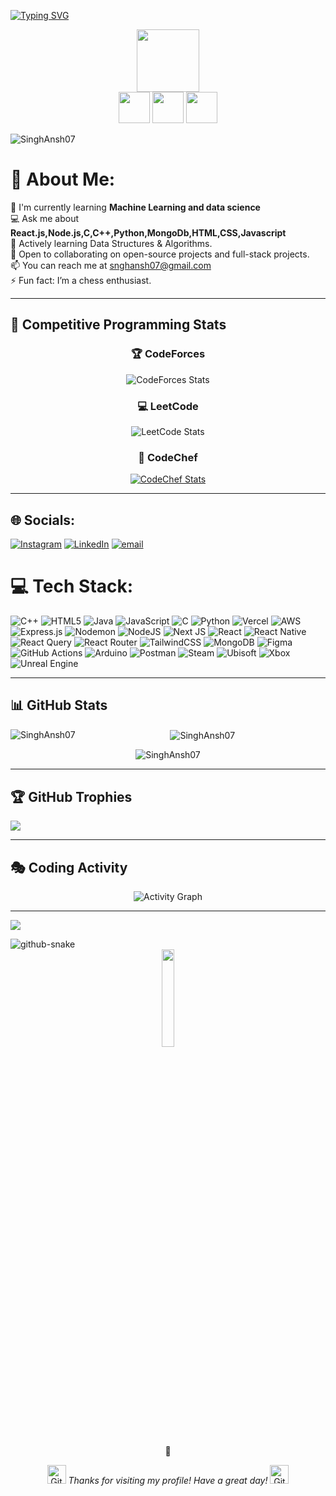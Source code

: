 [![Typing SVG](https://readme-typing-svg.demolab.com?font=Fira+Code&pause=1000&color=F70D73&width=435&lines=Hi+👋,+I'm+Ansh+Singh)](https://git.io/typing-svg)

<div align="center">
  <img src="https://media.giphy.com/media/M9gbBd9nbDrOTu1Mqx/giphy.gif" width="100"/>
</div>
<div align="center">
  <img src="https://media.giphy.com/media/QssGEmpkyEOhBCb7e1/giphy.gif" width="50">
  <img src="https://media.giphy.com/media/du3J3cXyzhj75IOgvA/giphy.gif" width="50">
  <img src="https://media.giphy.com/media/LnQjpWaON8nhr21vNW/giphy.gif" width="50">
</div>

<p align="left">
  <img src="https://komarev.com/ghpvc/?username=SinghAnsh07&label=Profile%20views&color=0e75b6&style=flat" alt="SinghAnsh07" />
</p>

# 💫 About Me:
🔭 I'm currently learning **Machine Learning and data science**
<br>💻 Ask me about **React.js,Node.js,C,C++,Python,MongoDb,HTML,CSS,Javascript**
<br>🌱 Actively learning Data Structures & Algorithms.
<br>👯 Open to collaborating on open-source projects and full-stack projects.
<br>📫 You can reach me at snghansh07@gmail.com
<br>⚡ Fun fact: I’m a chess enthusiast.


---

## 🎯 Competitive Programming Stats
<div align="center">

### 🏆 CodeForces
<img src="https://codeforces-readme-stats.vercel.app/api/card?username=varakros&theme=dark&show_icons=true" alt="CodeForces Stats"/>

### 💻 LeetCode
<img src="https://leetcode.card.workers.dev/zenansh?theme=dark&font=baloo&extension=null" alt="LeetCode Stats"/>

### 🍳 CodeChef
<a href="https://www.codechef.com/users/singhansh07">
  <img src="https://github.com/user-attachments/assets/c9f3e1dd-4f40-487c-b1df-3330efafe5f7" alt="CodeChef Stats"/>


</a>
</div>

---


## 🌐 Socials:
[![Instagram](https://img.shields.io/badge/Instagram-%23E4405F.svg?logo=Instagram&logoColor=white)](https://instagram.com/varakros) [![LinkedIn](https://img.shields.io/badge/LinkedIn-%230077B5.svg?logo=linkedin&logoColor=white)](https://linkedin.com/in/anshsingh07) [![email](https://img.shields.io/badge/Email-D14836?logo=gmail&logoColor=white)](mailto:snghansh07@gmail.com) 

# 💻 Tech Stack:
![C++](https://img.shields.io/badge/c++-%2300599C.svg?style=for-the-badge&logo=c%2B%2B&logoColor=white) ![HTML5](https://img.shields.io/badge/html5-%23E34F26.svg?style=for-the-badge&logo=html5&logoColor=white) ![Java](https://img.shields.io/badge/java-%23ED8B00.svg?style=for-the-badge&logo=openjdk&logoColor=white) ![JavaScript](https://img.shields.io/badge/javascript-%23323330.svg?style=for-the-badge&logo=javascript&logoColor=%23F7DF1E) ![C](https://img.shields.io/badge/c-%2300599C.svg?style=for-the-badge&logo=c&logoColor=white) ![Python](https://img.shields.io/badge/python-3670A0?style=for-the-badge&logo=python&logoColor=ffdd54) ![Vercel](https://img.shields.io/badge/vercel-%23000000.svg?style=for-the-badge&logo=vercel&logoColor=white) ![AWS](https://img.shields.io/badge/AWS-%23FF9900.svg?style=for-the-badge&logo=amazon-aws&logoColor=white) ![Express.js](https://img.shields.io/badge/express.js-%23404d59.svg?style=for-the-badge&logo=express&logoColor=%2361DAFB) ![Nodemon](https://img.shields.io/badge/NODEMON-%23323330.svg?style=for-the-badge&logo=nodemon&logoColor=%BBDEAD) ![NodeJS](https://img.shields.io/badge/node.js-6DA55F?style=for-the-badge&logo=node.js&logoColor=white) ![Next JS](https://img.shields.io/badge/Next-black?style=for-the-badge&logo=next.js&logoColor=white) ![React](https://img.shields.io/badge/react-%2320232a.svg?style=for-the-badge&logo=react&logoColor=%2361DAFB) ![React Native](https://img.shields.io/badge/react_native-%2320232a.svg?style=for-the-badge&logo=react&logoColor=%2361DAFB) ![React Query](https://img.shields.io/badge/-React%20Query-FF4154?style=for-the-badge&logo=react%20query&logoColor=white) ![React Router](https://img.shields.io/badge/React_Router-CA4245?style=for-the-badge&logo=react-router&logoColor=white) ![TailwindCSS](https://img.shields.io/badge/tailwindcss-%2338B2AC.svg?style=for-the-badge&logo=tailwind-css&logoColor=white) ![MongoDB](https://img.shields.io/badge/MongoDB-%234ea94b.svg?style=for-the-badge&logo=mongodb&logoColor=white) ![Figma](https://img.shields.io/badge/figma-%23F24E1E.svg?style=for-the-badge&logo=figma&logoColor=white) ![GitHub Actions](https://img.shields.io/badge/github%20actions-%232671E5.svg?style=for-the-badge&logo=githubactions&logoColor=white) ![Arduino](https://img.shields.io/badge/-Arduino-00979D?style=for-the-badge&logo=Arduino&logoColor=white) ![Postman](https://img.shields.io/badge/Postman-FF6C37?style=for-the-badge&logo=postman&logoColor=white) ![Steam](https://img.shields.io/badge/steam-%23000000.svg?style=for-the-badge&logo=steam&logoColor=white) ![Ubisoft](https://img.shields.io/badge/Ubisoft-%23F5F5F5.svg?style=for-the-badge&logo=Ubisoft&logoColor=black) ![Xbox](https://img.shields.io/badge/xbox-%23107C10.svg?style=for-the-badge&logo=xbox&logoColor=white) ![Unreal Engine](https://img.shields.io/badge/unrealengine-%23313131.svg?style=for-the-badge&logo=unrealengine&logoColor=white)

---

## 📊 GitHub Stats

<div align="center">

<p><img align="left" src="https://github-readme-stats.vercel.app/api/top-langs?username=SinghAnsh07&show_icons=true&locale=en&layout=compact&theme=radical" alt="SinghAnsh07" /></p>

<p>&nbsp;<img align="center" src="https://github-readme-stats.vercel.app/api?username=SinghAnsh07&show_icons=true&locale=en&theme=radical" alt="SinghAnsh07" /></p>

</div>

<div align="center">
<p><img align="center" src="https://github-readme-streak-stats.herokuapp.com/?user=SinghAnsh07&theme=radical" alt="SinghAnsh07" /></p>
</div>

---


## 🏆 GitHub Trophies
![](https://github-profile-trophy.vercel.app/?username=SinghAnsh07&theme=radical&no-frame=false&no-bg=true&margin-w=4)

---

## 🎭 Coding Activity

<div align="center">
  <img src="https://github-readme-activity-graph.vercel.app/graph?username=SinghAnsh07&theme=tokyo-night" alt="Activity Graph" />
</div>

---
[![](https://visitcount.itsvg.in/api?id=varakros&icon=9&color=4)](https://visitcount.itsvg.in)

<picture>
  <source media="(prefers-color-scheme: dark)" srcset="https://raw.githubusercontent.com/varakros/varakros/output/github-snake-dark.svg" />
  <source media="(prefers-color-scheme: light)" srcset="https://raw.githubusercontent.com/varakros/varakros/output/github-snake.svg" />
  <img alt="github-snake" src="https://raw.githubusercontent.com/varakros/varakros/output/github-snake.svg" />
</picture>

<br clear="right"/>

<div align="center">
  <img src="https://media.giphy.com/media/jpVnC65DmYeyRL4LHS/giphy.gif" width="20%">
  
  🌟
  
  <img src="https://media.giphy.com/media/W5eoZHPpUx9sapR0eu/giphy.gif" width="30px" alt="Git"/>
  <i>Thanks for visiting my profile! Have a great day!</i>
  <img src="https://media.giphy.com/media/W5eoZHPpUx9sapR0eu/giphy.gif" width="30px" alt="Git"/>
</div>
